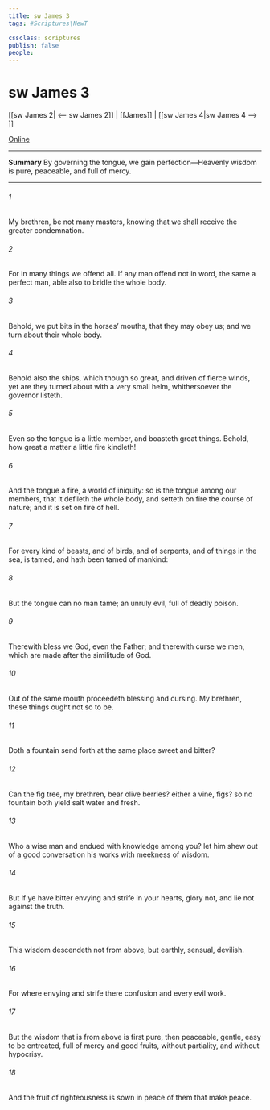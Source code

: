 ```yaml
---
title: sw James 3
tags: #Scriptures\NewT

cssclass: scriptures
publish: false
people:
---
```


# sw James 3
[[sw James 2| <-- sw James 2]] | [[James]] | [[sw James 4|sw James 4 --> ]]

[Online](https://churchofjesuschrist.org/study/scriptures/nt/james/3?lang=eng)

---
__Summary__
By governing the tongue, we gain perfection—Heavenly wisdom is pure, peaceable, and full of mercy.

---
###### 1 
My brethren, be not many masters, knowing that we shall receive the greater condemnation.

###### 2 
For in many things we offend all. If any man offend not in word, the same  a perfect man,  able also to bridle the whole body.

###### 3 
Behold, we put bits in the horses’ mouths, that they may obey us; and we turn about their whole body.

###### 4 
Behold also the ships, which though  so great, and  driven of fierce winds, yet are they turned about with a very small helm, whithersoever the governor listeth.

###### 5 
Even so the tongue is a little member, and boasteth great things. Behold, how great a matter a little fire kindleth!

###### 6 
And the tongue  a fire, a world of iniquity: so is the tongue among our members, that it defileth the whole body, and setteth on fire the course of nature; and it is set on fire of hell.

###### 7 
For every kind of beasts, and of birds, and of serpents, and of things in the sea, is tamed, and hath been tamed of mankind:

###### 8 
But the tongue can no man tame;  an unruly evil, full of deadly poison.

###### 9 
Therewith bless we God, even the Father; and therewith curse we men, which are made after the similitude of God.

###### 10 
Out of the same mouth proceedeth blessing and cursing. My brethren, these things ought not so to be.

###### 11 
Doth a fountain send forth at the same place sweet  and bitter?

###### 12 
Can the fig tree, my brethren, bear olive berries? either a vine, figs? so  no fountain both yield salt water and fresh.

###### 13 
Who  a wise man and endued with knowledge among you? let him shew out of a good conversation his works with meekness of wisdom.

###### 14 
But if ye have bitter envying and strife in your hearts, glory not, and lie not against the truth.

###### 15 
This wisdom descendeth not from above, but  earthly, sensual, devilish.

###### 16 
For where envying and strife  there  confusion and every evil work.

###### 17 
But the wisdom that is from above is first pure, then peaceable, gentle,  easy to be entreated, full of mercy and good fruits, without partiality, and without hypocrisy.

###### 18 
And the fruit of righteousness is sown in peace of them that make peace.

